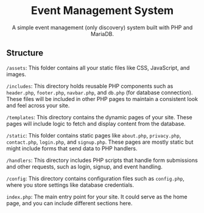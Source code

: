 <div align="center">
    <h1>Event Management System</h1>
    <p>A simple event management (only discovery) system built with PHP and MariaDB.</p>
</div>

## Structure

`/assets`: This folder contains all your static files like CSS, JavaScript, and images.

`/includes`: This directory holds reusable PHP components such as `header.php`, `footer.php`, `navbar.php`, and `db.php` (for database connection). These files will be included in other PHP pages to maintain a consistent look and feel across your site.

`/templates`: This directory contains the dynamic pages of your site. These pages will include logic to fetch and display content from the database.

`/static`: This folder contains static pages like `about.php`, `privacy.php`, `contact.php`, `login.php`, and `signup.php`. These pages are mostly static but might include forms that send data to PHP handlers.

`/handlers`: This directory includes PHP scripts that handle form submissions and other requests, such as login, signup, and event handling.

`/config`: This directory contains configuration files such as `config.php`, where you store settings like database credentials.

`index.php`: The main entry point for your site. It could serve as the home page, and you can include different sections here.

